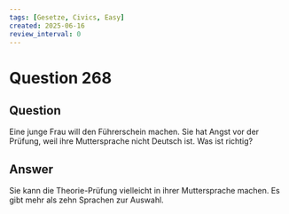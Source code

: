 ```yaml
---
tags: [Gesetze, Civics, Easy]
created: 2025-06-16
review_interval: 0
---
```


# Question 268

## Question

Eine junge Frau will den Führerschein machen. Sie hat Angst vor der Prüfung, weil ihre Muttersprache nicht Deutsch ist. Was ist richtig?

## Answer

Sie kann die Theorie-Prüfung vielleicht in ihrer Muttersprache machen. Es gibt mehr als zehn Sprachen zur Auswahl.
